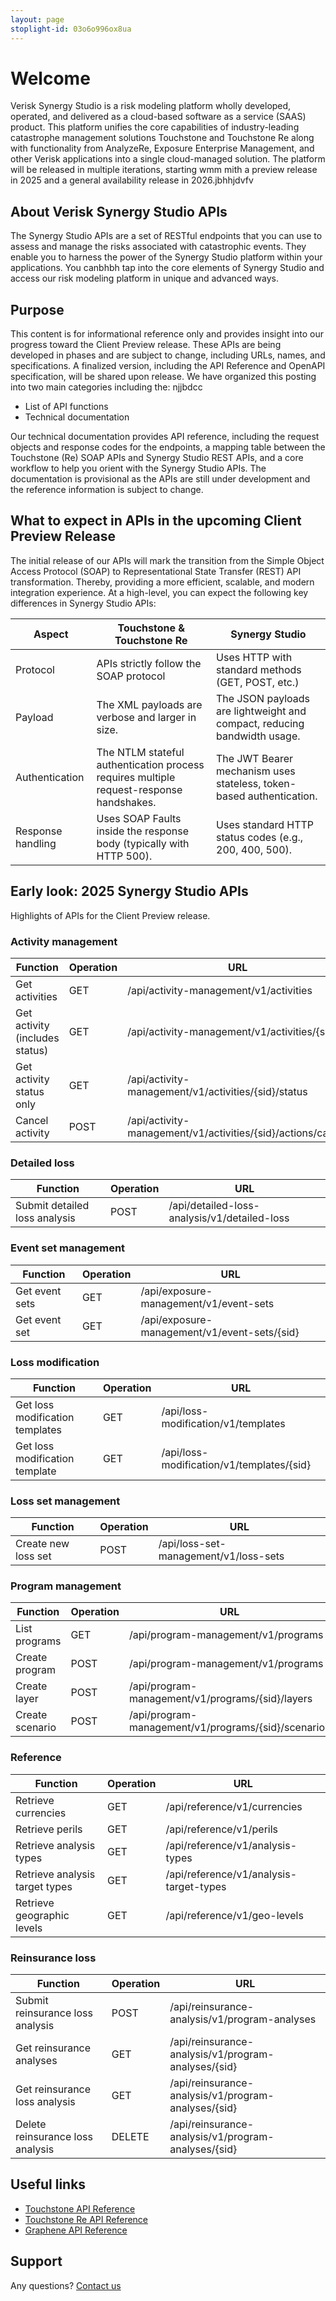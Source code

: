 ```yaml
---
layout: page
stoplight-id: 03o6o996ox8ua
---
```


# Welcome 

Verisk Synergy Studio is a risk modeling platform wholly developed, operated, and delivered as a cloud-based 
software as a service (SAAS) product. This platform unifies the core capabilities of industry-leading catastrophe management solutions Touchstone and Touchstone Re along with functionality from AnalyzeRe, Exposure Enterprise Management, and other Verisk applications into a single cloud-managed solution. The platform will be released 
in multiple iterations, starting wmm mith a preview release in 2025 and a general availability release 
in 2026.jbhhjdvfv

## About Verisk Synergy Studio APIs

The Synergy Studio APIs are a set of RESTful endpoints that you can use to assess and manage the risks associated with catastrophic events. They enable you to harness the power of the Synergy Studio platform within your applications. You canbhbh
tap into the core elements of Synergy Studio and access our risk modeling platform in unique and 
advanced ways.

## Purpose

This content is for informational reference only and provides insight into our progress toward the 
Client Preview release. These APIs are being developed in phases and are subject to change, including URLs, names, and specifications. A finalized version, including the API Reference 
and OpenAPI specification, will be shared upon release. We have organized this posting into two main categories including the: njjbdcc

- List of API functions
- Technical documentation 
 
Our technical documentation provides API reference, including the request objects and response codes for the endpoints, a mapping table between the Touchstone (Re) SOAP APIs and Synergy Studio REST APIs, and a core workflow to help you 
orient with the Synergy Studio APIs. The documentation is provisional as the APIs are still under development and the reference information is subject to change. 

## What to expect in APIs in the upcoming Client Preview Release 

The initial release of our APIs will mark the transition from the Simple Object Access Protocol (SOAP) to Representational State Transfer (REST) API transformation. Thereby, providing a more efficient, scalable, and modern integration experience. At a high-level, you can expect the following key differences in Synergy Studio APIs:

Aspect | Touchstone & Touchstone Re | Synergy Studio
---------|----------|---------
 Protocol |APIs strictly follow the SOAP protocol | Uses HTTP with standard methods (GET, POST, etc.)
 Payload | The XML payloads are verbose and larger in size. | The JSON payloads are lightweight and compact, reducing bandwidth usage.
 Authentication | The NTLM stateful authentication process requires multiple request-response handshakes. | The JWT Bearer mechanism uses stateless, token-based authentication.
 Response handling | Uses SOAP Faults inside the response body (typically with HTTP 500). | Uses standard HTTP status codes (e.g., 200, 400, 500).

## Early look: 2025 Synergy Studio APIs 

Highlights of APIs for the Client Preview release.

### Activity management

| Function | Operation | URL
|----| ----|----|	
Get activities |	GET |	/api/activity-management/v1/activities
Get activity (includes status) |	GET	| /api/activity-management/v1/activities/{sid}
Get activity status only |	GET	| /api/activity-management/v1/activities/{sid}/status
Cancel activity | POST | /api/activity-management/v1/activities/{sid}/actions/cancel

### Detailed loss 

| Function | Operation | URL
|----| ----|----|
Submit detailed loss analysis |	POST |	/api/detailed-loss-analysis/v1/detailed-loss

### Event set management	

| Function | Operation | URL
|----| ----|----|
Get event sets	| GET |	/api/exposure-management/v1/event-sets
Get event set |	GET | 	/api/exposure-management/v1/event-sets/{sid}

### Loss modification

| Function | Operation | URL
|----| ----|----|
Get loss modification templates |	GET | /api/loss-modification/v1/templates
Get loss modification template	| GET | /api/loss-modification/v1/templates/{sid}

### Loss set management	

| Function | Operation | URL
|----| ----|----|
Create new loss set |	POST	| /api/loss-set-management/v1/loss-sets

### Program management

| Function | Operation | URL
|----| ----|----|
List programs |	GET 	| /api/program-management/v1/programs
Create program |	POST	| /api/program-management/v1/programs
Create layer	| POST	| /api/program-management/v1/programs/{sid}/layers
Create scenario	| POST | /api/program-management/v1/programs/{sid}/scenarios

### Reference

| Function | Operation | URL
|----| ----|----|
Retrieve currencies |	GET |	/api/reference/v1/currencies
Retrieve perils |	GET |	/api/reference/v1/perils
Retrieve analysis types |	GET |	/api/reference/v1/analysis-types
Retrieve analysis target types |	GET |	/api/reference/v1/analysis-target-types
Retrieve geographic levels |	GET |	/api/reference/v1/geo-levels

### Reinsurance loss

| Function | Operation | URL
|----| ----|----|
Submit reinsurance loss analysis |	POST |	/api/reinsurance-analysis/v1/program-analyses
Get reinsurance analyses |	GET | 	/api/reinsurance-analysis/v1/program-analyses/{sid}
Get reinsurance loss analysis |	GET |	/api/reinsurance-analysis/v1/program-analyses/{sid}
Delete reinsurance loss analysis |	DELETE |	/api/reinsurance-analysis/v1/program-analyses/{sid}

## Useful links

- [Touchstone API Reference](https://docs.air-worldwide.com/APIs/Touchstone/12.0/api-reference/webframe.html)
- [Touchstone Re API Reference](https://docs.air-worldwide.com/APIs/TouchstoneRe/12.0/api-reference/webframe.html)
- [Graphene API Reference](https://graphene.analyzere.net/index.html)

## Support

Any questions? [Contact us](https://www.verisk.com/company/contact/extreme-event-risk-solutions-support/)
